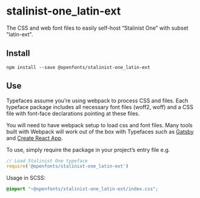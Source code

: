 
# stalinist-one_latin-ext

The CSS and web font files to easily self-host “Stalinist One” with subset "latin-ext".

## Install

`npm install --save @openfonts/stalinist-one_latin-ext`

## Use

Typefaces assume you’re using webpack to process CSS and files. Each typeface
package includes all necessary font files (woff2, woff) and a CSS file with
font-face declarations pointing at these files.

You will need to have webpack setup to load css and font files. Many tools built
with Webpack will work out of the box with Typefaces such as [Gatsby](https://github.com/gatsbyjs/gatsby)
and [Create React App](https://github.com/facebookincubator/create-react-app).

To use, simply require the package in your project’s entry file e.g.

```javascript
// Load Stalinist One typeface
require('@openfonts/stalinist-one_latin-ext')
```

Usage in SCSS:
```scss
@import "~@openfonts/stalinist-one_latin-ext/index.css";
```
